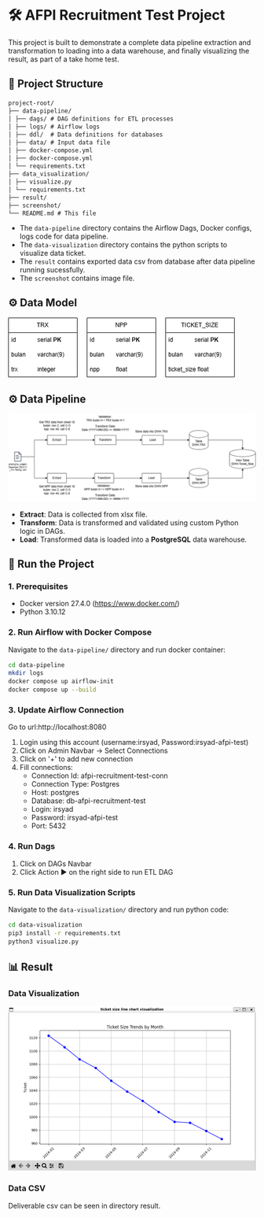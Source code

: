 # 🛠️ AFPI Recruitment Test Project

This project is built to demonstrate a complete data pipeline extraction and transformation to loading into a data warehouse, and finally visualizing the result, as part of a take home test.

## 📌 Project Structure

```
project-root/ 
├── data-pipeline/
│ ├── dags/ # DAG definitions for ETL processes 
│ ├── logs/ # Airflow logs 
│ ├── ddl/  # Data definitions for databases
│ ├── data/ # Input data file 
│ ├── docker-compose.yml 
│ ├── docker-compose.yml 
│ └── requirements.txt
├── data_visualization/
│ ├── visualize.py 
│ └── requirements.txt
├── result/
├── screenshot/
└── README.md # This file
```

- The `data-pipeline` directory contains the Airflow Dags, Docker configs, logs code for data pipeline.
- The `data-visualization` directory contains the python scripts to visualize data ticket.
- The `result` contains exported data csv from database after data pipeline running sucessfully.
- The `screenshot` contains image file. 

## ⚙️ Data Model 

![Data Model](screenshots/data_model.png)

## ⚙️ Data Pipeline 

![Data Pipeline](screenshots/data_pipeline.png)

- **Extract**: Data is collected from xlsx file.
- **Transform**: Data is transformed and validated using custom Python logic in DAGs.
- **Load**: Transformed data is loaded into a **PostgreSQL** data warehouse.

## 🚀 Run the Project

### 1. Prerequisites

- Docker version 27.4.0 (https://www.docker.com/)
- Python 3.10.12

### 2. Run Airflow with Docker Compose

Navigate to the `data-pipeline/` directory and run docker container:

```bash
cd data-pipeline
mkdir logs
docker compose up airflow-init
docker compose up --build
```

### 3. Update Airflow Connection

Go to url:http://localhost:8080

1. Login using this account (username:irsyad, Password:irsyad-afpi-test)
2. Click on Admin Navbar → Select Connections
3. Click on '+' to add new connection
4. Fill connections:
    - Connection Id: afpi-recruitment-test-conn
    - Connection Type: Postgres
    - Host: postgres
    - Database: db-afpi-recruitment-test
    - Login: irsyad
    - Password: irsyad-afpi-test
    - Port: 5432

### 4. Run Dags

1. Click on DAGs Navbar
2. Click Action ▶ on the right side to run ETL DAG

### 5. Run Data Visualization Scripts

Navigate to the `data-visualization/` directory and run python code:

```bash
cd data-visualization
pip3 install -r requirements.txt
python3 visualize.py
```

## 📊 Result

### Data Visualization

![Data Visualization](screenshots/ticket_size_line_chart.png)

### Data CSV

Deliverable csv can be seen in directory result.


